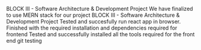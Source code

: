 BLOCK III - Software Architecture & Development Project
We have finalized to use MERN stack for our project
BLOCK III - Software Architecture & Development Project 
Tested and succesfully run react app in browser.
Finished with the required installation and dependencies required for frontend
Tested and successfully installed all the tools required for the front end 
git testing
